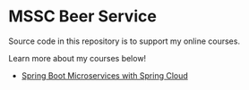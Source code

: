 # MSSC Beer Service

Source code in this repository is to support my online courses.

Learn more about my courses below!

* [Spring Boot Microservices with Spring Cloud](https://www.udemy.com/spring-boot-microservices-with-spring-cloud-beginner-to-guru/?couponCode=GIT_HUB2)
